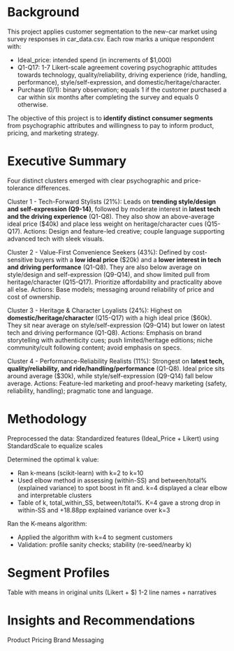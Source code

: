 # Background
This project applies customer segmentation to the new-car market using survey responses in car_data.csv. Each row marks a unique respondent with:
- Ideal_price: intended spend (in increments of $1,000)
- Q1-Q17: 1-7 Likert-scale agreement covering psychographic attitudes towards technology, quality/reliability, driving experience (ride, handling, performance), style/self-expression, and domestic/heritage/character.
- Purchase (0/1): binary observation; equals 1 if the customer purchased a car within six months after completing the survey and equals 0 otherwise. 

The objective of this project is to **identify distinct consumer segments** from psychographic attributes and willingness to pay to inform product, pricing, and marketing strategy.


# Executive Summary
Four distinct clusters emerged with clear psychographic and price-tolerance differences.

Cluster 1 - Tech-Forward Stylists (21%): Leads on **trending style/design and self-expression (Q9-14)**, followed by moderate interest in **latest tech and the driving experience** (Q1-Q8). They also show an above-average ideal price ($40k) and place less weight on heritage/character cues (Q15-Q17).
Actions: Design and feature-led creative; couple language supporting advanced tech with sleek visuals.

Cluster 2 - Value-First Convenience Seekers (43%): Defined by cost-sensitive buyers with a **low ideal price** ($20k) and a **lower interest in tech and driving performance** (Q1-Q8). They are also below average on style/design and self-expression (Q9-Q14), and show limited pull from heritage/character (Q15-Q17). Prioritize affordability and practicality above all else.
Actions: Base models; messaging around reliability of price and cost of ownership.

Cluster 3 - Heritage & Character Loyalists (24%): Highest on **domestic/heritage/character** (Q15-Q17) with a high ideal price ($60k). They sit near average on style/self-expression (Q9-Q14) but lower on latest tech and driving performance (Q1-Q8). 
Actions: Emphasis on brand storytelling with authenticity cues; push limited/heritage editions; niche community/cult following content; avoid emphasis on specs.

Cluster 4 - Performance-Reliability Realists (11%): Strongest on **latest tech, quality/reliability, and ride/handling/performance** (Q1-Q8). Ideal price sits around average ($30k), while style/self-expression (Q9-Q14) fall below average.
Actions: Feature-led marketing and proof-heavy marketing (safety, reliability, handling); pragmatic tone and language.


# Methodology
Preprocessed the data: Standardized features (Ideal_Price + Likert) using StandardScale to equalize scales

Determined the optimal k value:
-   Ran k-means (scikit-learn) with k=2 to k=10
-   Used elbow method in assessing (within-SS) and between/total% (explained variance) to spot boost in fit and. k=4 displayed a clear elbow and interpretable clusters
-   Table of k, total_within_SS, between/total%.
K=4 gave a strong drop in within-SS and +18.88pp explained variance over k=3

Ran the K-means algorithm: 
- Applied the algorithm with k=4 to segment customers
- Validation: profile sanity checks; stability (re-seed/nearby k)

# Segment Profiles
Table with means in original units (Likert + $)
1-2 line names + narratives

# Insights and Recommendations
Product
Pricing
Brand Messaging
